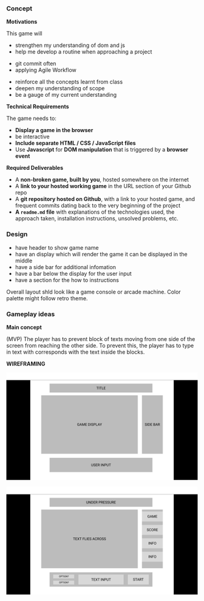 ### Concept

**Motivations**

This game will
*	strengthen my understanding of dom and js
*	help me develop a routine when approaching a project
- git commit often
- applying Agile Workflow
*	reinforce all the concepts learnt from class
*	deepen my understanding of scope
*	be a gauge of my current understanding

**Technical Requirements**

The game needs to:
* **Display a game in the browser**
* be interactive
* **Include separate HTML / CSS / JavaScript files**
* Use **Javascript** for **DOM manipulation** that is triggered by a **browser event**

**Required Deliverables**

* A **non-broken game, built by you**, hosted somewhere on the internet
* A **link to your hosted working game** in the URL section of your Github repo
* A **git repository hosted on Github**, with a link to your hosted game, and frequent commits dating back to the very beginning of the project
* **A ``readme.md`` file** with explanations of the technologies used, the approach taken, installation instructions, unsolved problems, etc.

### Design
- have header to show game name
- have an display which will render the game it can be displayed in the middle
- have a side bar for additional infomation
- have a bar below the display for the user input
- have a section for the how to instructions

Overall layout shld look like a game console or arcade machine. Color palette might follow retro theme.


### Gameplay ideas

**Main concept**

(MVP)
The player has to prevent block of texts moving from one side of the screen from reaching the other side. To prevent this, the player has to type in text with corresponds with the text inside the blocks.


**WIREFRAMING**

![](brief.png) 

![](basic.png) 